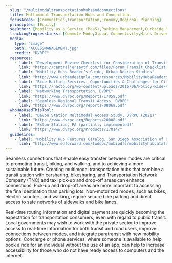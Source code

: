 ```yaml
---
  slug: "/multimodaltransportationhubsandconnections"
  title: Multimodal Transportation Hubs and Connections
  focusAreas: [Communities,Transportation,Economy,Regional Planning]
  principles: [Equity]
  seeOther: [Mobility as a Service (MaaS),Parking Management,Curbside Management,Transit Revitalization Investment District (TRID),Transit-Oriented Development (TOD) Zoning]
  trackingProgressLinks: [Commute Mode,Global Connectivity,Miles Driven,Congestion,Transit Ridership]
  media: 
    type: "image"
    path: "ACCESSMANAGEMENT.jpg"
    credit: "DVRPC"
  resources: 
    - label: "Development Review Checklist for Consideration of Transit, Central Jersey Transportation Forum"
      link: "https://centraljerseytf.com/files/Forum_Transit_Checklist.pdf"
    - label: "Mobility Hubs Reader’s Guide, Urban Design Studios"
      link: "http://www.urbandesignla.com/resources/MobilityHubsReadersGuide.php"
    - label: "Ride-Hailing Services: Opportunities & Challenges for Cities, NACTO"
      link: "https://nacto.org/wp-content/uploads/2016/06/Policy-Ride-Hailing-Services-2016.06.pdf"
    - label: "Networking Transportation, DVRPC"
      link: "https://www.dvrpc.org/Reports/17059.pdf"
    - label: "Seamless Regional Transit Access, DVRPC"
      link: "https://www.dvrpc.org/reports/08069.pdf"
  whoHasUsedThisTool: 
    - label: "Devon Station Multimodal Access Study, DVRPC (2021)"
      link: "https://www.dvrpc.org/Reports/20008.pdf"
    - label: "Exton Station, PA (partially implemented)"
      link: "https://www.dvrpc.org/Products/17014/"
  guidelines: 
    - label: "Mobility Hub Features Catalog, San Diego Association of Governments (2017)"
      link: "http://www.sdforward.com/fwddoc/mobipdfs/mobilityhubcatalog-features.pdf"
---
```


Seamless connections that enable easy transfer between modes are critical to promoting transit, biking, and walking, and to achieving a more sustainable future. Creating multimodal transportation hubs that combine a transit station with carsharing, bikesharing, and Transportation Network Company (TNC) and taxi pick-up and drop-off areas can enhance connections. Pick-up and drop-off areas are more important to accessing the final destination than parking lots. Non-motorized modes, such as bikes, electric scooters, and walking, require secure bike parking and direct access to safe networks of sidewalks and bike lanes.

Real-time routing information and digital payment are quickly becoming the expectation for transportation consumers, even with regard to public transit. Local governments may wish to work with the private sector to improve access to real-time information for both transit and road users, improve connections between modes, and integrate paratransit with new mobility options. Concierge or phone services, where someone is available to help book a ride for an individual without the use of an app, can help to increase accessibility for those who do not have ready access to computers and the internet.
